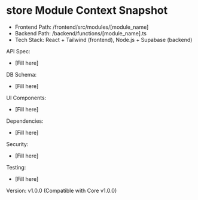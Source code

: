
# store Module Context Snapshot

- Frontend Path: /frontend/src/modules/[module_name]
- Backend Path: /backend/functions/[module_name].ts
- Tech Stack: React + Tailwind (frontend), Node.js + Supabase (backend)

API Spec:
- [Fill here]

DB Schema:
- [Fill here]

UI Components:
- [Fill here]

Dependencies:
- [Fill here]

Security:
- [Fill here]

Testing:
- [Fill here]

Version: v1.0.0 (Compatible with Core v1.0.0)
